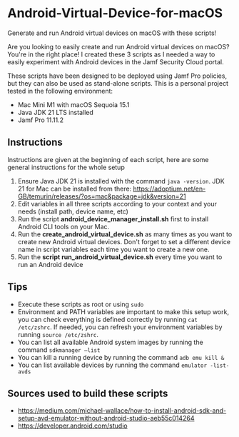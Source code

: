 # Android-Virtual-Device-for-macOS
Generate and run Android virtual devices on macOS with these scripts!

Are you looking to easily create and run Android virtual devices on macOS? You're in the right place!
I created these 3 scripts as I needed a way to easily experiment with Android devices in the Jamf Security Cloud portal.

These scripts have been designed to be deployed using Jamf Pro policies, but they can also be used as stand-alone scripts.
This is a personal project tested in the following environment:
* Mac Mini M1 with macOS Sequoia 15.1
* Java JDK 21 LTS installed
* Jamf Pro 11.11.2

## Instructions
Instructions are given at the beginning of each script, here are some general instructions for the whole setup

1. Ensure Java JDK 21 is installed with the command ```java -version```. JDK 21 for Mac can be installed from there: https://adoptium.net/en-GB/temurin/releases/?os=mac&package=jdk&version=21
2. Edit variables in all three scripts according to your context and your needs (install path, device name, etc)
3. Run the script **android_device_manager_install.sh** first to install Android CLI tools on your Mac.
4. Run the **create_android_virtual_device.sh** as many times as you want to create new Android virtual devices. Don't forget to set a different device name in script variables each time you want to create a new one.
5. Run the **script run_android_virtual_device.sh** every time you want to run an Android device

## Tips
* Execute these scripts as root or using ```sudo```
* Environment and PATH variables are important to make this setup work, you can check everything is defined correctly by running ```cat /etc/zshrc```. If needed, you can refresh your environment variables by running ```source /etc/zshrc```.
* You can list all available Android system images by running the command ```sdkmanager —list```
* You can kill a running device by running the command ```adb emu kill &```
* You can list available devices by running the command ```emulator -list-avds```

## Sources used to build these scripts
* https://medium.com/michael-wallace/how-to-install-android-sdk-and-setup-avd-emulator-without-android-studio-aeb55c014264
* https://developer.android.com/studio
